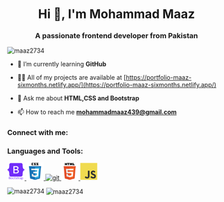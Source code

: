<h1 align="center">Hi 👋, I'm Mohammad Maaz</h1>
<h3 align="center">A passionate frontend developer from Pakistan</h3>

<p align="left"> <img src="https://komarev.com/ghpvc/?username=maaz2734&label=Profile%20views&color=0e75b6&style=flat" alt="maaz2734" /> </p>

- 🌱 I’m currently learning **GitHub**

- 👨‍💻 All of my projects are available at [https://portfolio-maaz-sixmonths.netlify.app/](https://portfolio-maaz-sixmonths.netlify.app/)

- 💬 Ask me about **HTML,CSS and Bootstrap**

- 📫 How to reach me **mohammadmaaz439@gmail.com**

<h3 align="left">Connect with me:</h3>
<p align="left">
</p>

<h3 align="left">Languages and Tools:</h3>
<p align="left"> <a href="https://getbootstrap.com" target="_blank" rel="noreferrer"> <img src="https://raw.githubusercontent.com/devicons/devicon/master/icons/bootstrap/bootstrap-plain-wordmark.svg" alt="bootstrap" width="40" height="40"/> </a> <a href="https://www.w3schools.com/css/" target="_blank" rel="noreferrer"> <img src="https://raw.githubusercontent.com/devicons/devicon/master/icons/css3/css3-original-wordmark.svg" alt="css3" width="40" height="40"/> </a> <a href="https://git-scm.com/" target="_blank" rel="noreferrer"> <img src="https://www.vectorlogo.zone/logos/git-scm/git-scm-icon.svg" alt="git" width="40" height="40"/> </a> <a href="https://www.w3.org/html/" target="_blank" rel="noreferrer"> <img src="https://raw.githubusercontent.com/devicons/devicon/master/icons/html5/html5-original-wordmark.svg" alt="html5" width="40" height="40"/> </a> <a href="https://developer.mozilla.org/en-US/docs/Web/JavaScript" target="_blank" rel="noreferrer"> <img src="https://raw.githubusercontent.com/devicons/devicon/master/icons/javascript/javascript-original.svg" alt="javascript" width="40" height="40"/> </a> </p>

<p><img align="left" src="https://github-readme-stats.vercel.app/api/top-langs?username=maaz2734&show_icons=true&locale=en&layout=compact" alt="maaz2734" /></p>

<p>&nbsp;<img align="center" src="https://github-readme-stats.vercel.app/api?username=maaz2734&show_icons=true&locale=en" alt="maaz2734" /></p>
